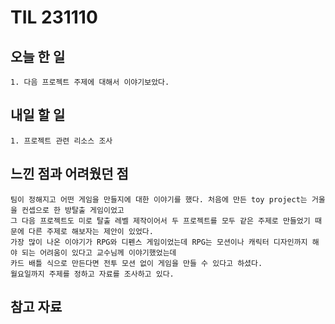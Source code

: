 TIL 231110
======


오늘 한 일
------

	1. 다음 프로젝트 주제에 대해서 이야기보았다.




내일 할 일
------
	1. 프로젝트 관련 리소스 조사



느낀 점과 어려웠던 점
------
```
팀이 정해지고 어떤 게임을 만들지에 대한 이야기를 했다. 처음에 만든 toy project는 거울을 컨셉으로 한 방탈출 게임이었고
그 다음 프로젝트도 미로 탈출 레벨 제작이어서 두 프로젝트를 모두 같은 주제로 만들었기 때문에 다른 주제로 해보자는 제안이 있었다.
가장 많이 나온 이야기가 RPG와 디펜스 게임이었는데 RPG는 모션이나 캐릭터 디자인까지 해야 되는 어려움이 있다고 교수님께 이야기했었는데
카드 배틀 식으로 만든다면 전투 모션 없이 게임을 만들 수 있다고 하셨다.
월요일까지 주제를 정하고 자료를 조사하고 있다.

```

참고 자료
------
